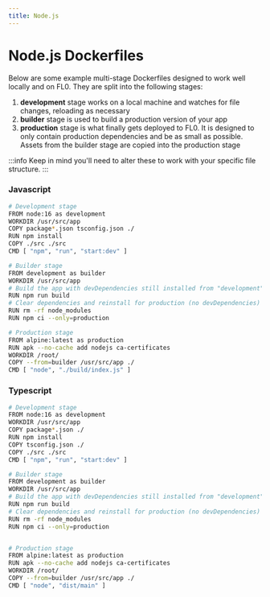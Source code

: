 ```yaml
---
title: Node.js
---
```


# Node.js Dockerfiles

Below are some example multi-stage Dockerfiles designed to work well locally and on FL0. They are split into the following stages:

1. **development** stage works on a local machine and watches for file changes, reloading as necessary
2. **builder** stage is used to build a production version of your app
3. **production** stage is what finally gets deployed to FL0. It is designed to only contain production dependencies and be as small as possible. Assets from the builder stage are copied into the production stage

:::info
Keep in mind you'll need to alter these to work with your specific file structure.
:::

### Javascript

```bash title="/Dockerfile"
# Development stage
FROM node:16 as development
WORKDIR /usr/src/app
COPY package*.json tsconfig.json ./
RUN npm install
COPY ./src ./src
CMD [ "npm", "run", "start:dev" ]

# Builder stage
FROM development as builder
WORKDIR /usr/src/app
# Build the app with devDependencies still installed from "development" stage
RUN npm run build
# Clear dependencies and reinstall for production (no devDependencies)
RUN rm -rf node_modules
RUN npm ci --only=production

# Production stage
FROM alpine:latest as production
RUN apk --no-cache add nodejs ca-certificates
WORKDIR /root/
COPY --from=builder /usr/src/app ./
CMD [ "node", "./build/index.js" ]
```

### Typescript

```bash title="/Dockerfile"
# Development stage
FROM node:16 as development
WORKDIR /usr/src/app
COPY package*.json ./
RUN npm install
COPY tsconfig.json ./
COPY ./src ./src
CMD [ "npm", "run", "start:dev" ]

# Builder stage
FROM development as builder
WORKDIR /usr/src/app
# Build the app with devDependencies still installed from "development" stage
RUN npm run build
# Clear dependencies and reinstall for production (no devDependencies)
RUN rm -rf node_modules
RUN npm ci --only=production


# Production stage
FROM alpine:latest as production
RUN apk --no-cache add nodejs ca-certificates
WORKDIR /root/
COPY --from=builder /usr/src/app ./
CMD [ "node", "dist/main" ]
```
